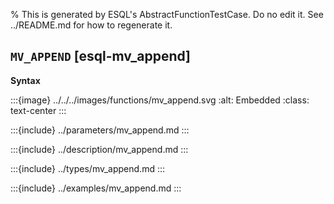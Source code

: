 % This is generated by ESQL's AbstractFunctionTestCase. Do no edit it. See ../README.md for how to regenerate it.

## `MV_APPEND` [esql-mv_append]

**Syntax**

:::{image} ../../../images/functions/mv_append.svg
:alt: Embedded
:class: text-center
:::


:::{include} ../parameters/mv_append.md
:::

:::{include} ../description/mv_append.md
:::

:::{include} ../types/mv_append.md
:::

:::{include} ../examples/mv_append.md
:::
